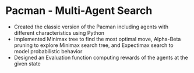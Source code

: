 # Pacman - Multi-Agent Search


- Created the classic version of the Pacman including agents with different characteristics using Python
- Implemented Minimax tree to find the most optimal move, Alpha-Beta pruning to explore Minimax search tree, and Expectimax search to model probabilistic behavior
- Designed an Evaluation function computing rewards of the agents at the given state
